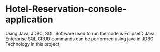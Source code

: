 # Hotel-Reservation-console-application
Using Java, JDBC, SQL
Software used to run the code is EclipseID Java Enterprise
SQL CRUD commands can be performed using java in JDBC Technology in this project
